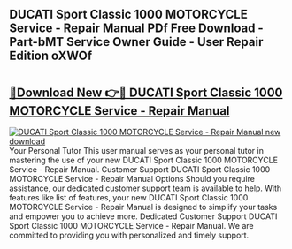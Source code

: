 ## DUCATI Sport Classic 1000 MOTORCYCLE Service - Repair Manual PDf Free Download - Part-bMT Service Owner Guide - User Repair Edition oXWOf

# <h2><a href="http://bc46810.oget.top/?id=DUCATI+Sport+Classic+1000+MOTORCYCLE+Service+-+Repair+Manual">🔗Download New 👉🔴 DUCATI Sport Classic 1000 MOTORCYCLE Service - Repair Manual</a></h2>

[![DUCATI Sport Classic 1000 MOTORCYCLE Service - Repair Manual new download](https://i.imgur.com/5g1atiW.png)](http://bc46810.oget.top/?id=DUCATI+Sport+Classic+1000+MOTORCYCLE+Service+-+Repair+Manual)
Your Personal Tutor This user manual serves as your personal tutor in mastering the use of your new DUCATI Sport Classic 1000 MOTORCYCLE Service - Repair Manual. Customer Support DUCATI Sport Classic 1000 MOTORCYCLE Service - Repair Manual Options Should you require assistance, our dedicated customer support team is available to help. With features like list of features, your new DUCATI Sport Classic 1000 MOTORCYCLE Service - Repair Manual is designed to simplify your tasks and empower you to achieve more. Dedicated Customer Support DUCATI Sport Classic 1000 MOTORCYCLE Service - Repair Manual. We are committed to providing you with personalized and timely support.

